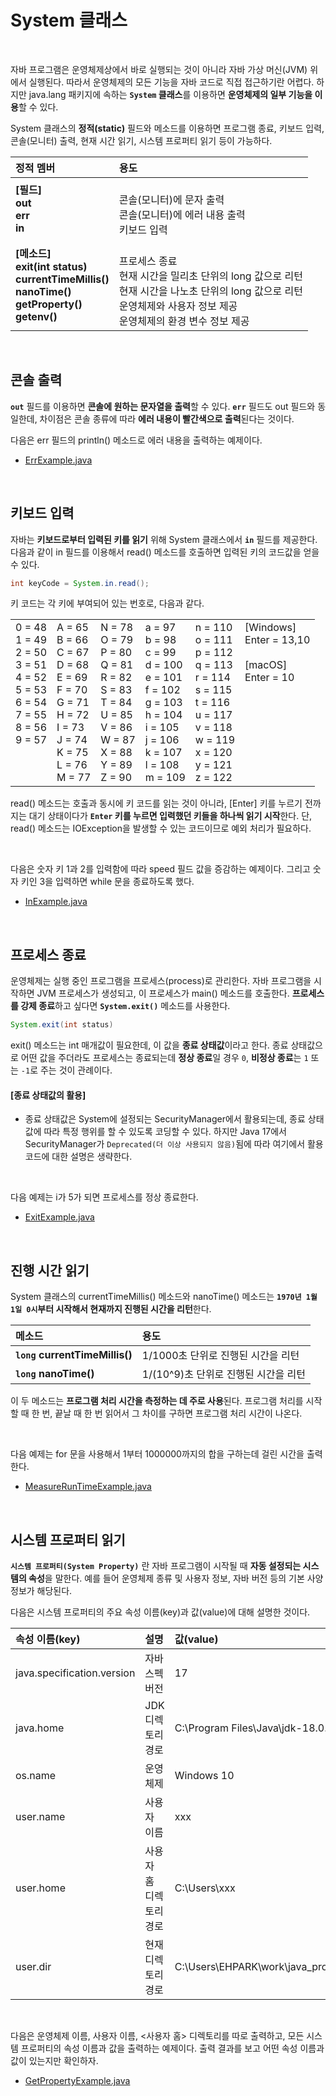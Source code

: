 # System 클래스
<br/>

자바 프로그램은 운영체제상에서 바로 실행되는 것이 아니라 자바 가상 머신(JVM) 위에서 실행된다. 따라서 운영체제의 모든 기능을 자바 코드로 직접 접근하기란 어렵다.
하지만 java.lang 패키지에 속하는 **`System` 클래스**를 이용하면 **운영체제의 일부 기능을 이용**할 수 있다.

System 클래스의 **정적(static)** 필드와 메소드를 이용하면 프로그램 종료, 키보드 입력, 콘솔(모니터) 출력, 현재 시간 읽기, 시스템 프로퍼티 읽기 등이 가능하다.

|정적 멤버|용도|
|:---|:---|
|**[필드]<br/>out<br/>err<br/>in**|<br/>콘솔(모니터)에 문자 출력<br/>콘솔(모니터)에 에러 내용 출력<br/>키보드 입력|
|**[메소드]<br/>exit(int status)<br/>currentTimeMillis()<br/>nanoTime()<br/>getProperty()<br/>getenv()**|<br/>프로세스 종료<br/>현재 시간을 밀리초 단위의 long 값으로 리턴<br/>현재 시간을 나노초 단위의 long 값으로 리턴<br/>운영체제와 사용자 정보 제공<br/>운영체제의 환경 변수 정보 제공|

<br/>

## 콘솔 출력
**`out`** 필드를 이용하면 **콘솔에 원하는 문자열을 출력**할 수 있다. **`err`** 필드도 out 필드와 동일한데, 차이점은 콘솔 종류에 따라 **에러 내용이 빨간색으로 출력**된다는 것이다.
<br/>

다음은 err 필드의 println() 메소드로 에러 내용을 출력하는 예제이다.
- [ErrExample.java](https://github.com/silxbro/java/blob/main/src/thisisjava/ch12/sec04/ErrExample.java)
<br/>

## 키보드 입력
자바는 **키보드로부터 입력된 키를 읽기** 위해 System 클래스에서 **`in`** 필드를 제공한다.
다음과 같이 in 필드를 이용해서 read() 메소드를 호출하면 입력된 키의 코드값을 얻을 수 있다.
```java
int keyCode = System.in.read();
```
키 코드는 각 키에 부여되어 있는 번호로, 다음과 같다.

|||||||
|:---|:---|:---|:---|:---|:---|
|0 = 48<br/>1 = 49<br/>2 = 50<br/>3 = 51<br/>4 = 52<br/>5 = 53<br/>6 = 54<br/>7 = 55<br/>8 = 56<br/>9 = 57<br/><br/><br/><br/>|A = 65<br/>B = 66<br/>C = 67<br/>D = 68<br/>E = 69<br/>F = 70<br/>G = 71<br/>H = 72<br/>I = 73<br/>J = 74<br/>K = 75<br/>L = 76<br/>M = 77|N = 78<br/>O = 79<br/>P = 80<br/>Q = 81<br/>R = 82<br/>S = 83<br/>T = 84<br/>U = 85<br/>V = 86<br/>W = 87<br/>X = 88<br/>Y = 89<br/>Z = 90|a = 97<br/>b = 98<br/>c = 99<br/>d = 100<br/>e = 101<br/>f = 102<br/>g = 103<br/>h = 104<br/>i = 105<br/>j = 106<br/>k = 107<br/>l = 108<br/>m = 109|n = 110<br/>o = 111<br/>p = 112<br/>q = 113<br/>r = 114<br/>s = 115<br/>t = 116<br/>u = 117<br/>v = 118<br/>w = 119<br/>x = 120<br/>y = 121<br/>z = 122|[Windows]<br/>Enter = 13,10<br/><br/>[macOS]<br/>Enter = 10<br/><br/><br/><br/><br/><br/><br/><br/><br/>|

read() 메소드는 호출과 동시에 키 코드를 읽는 것이 아니라, [Enter] 키를 누르기 전까지는 대기 상태이다가 **`Enter` 키를 누르면 입력했던 키들을 하나씩 읽기 시작**한다.
단, read() 메소드는 IOException을 발생할 수 있는 코드이므로 예외 처리가 필요하다.

<br/>

다음은 숫자 키 1과 2를 입력함에 따라 speed 필드 값을 증감하는 예제이다. 그리고 숫자 키인 3을 입력하면 while 문을 종료하도록 했다.
- [InExample.java](https://github.com/silxbro/java/blob/main/src/thisisjava/ch12/sec04/InExample.java)

<br/>

## 프로세스 종료
운영체제는 실행 중인 프로그램을 프로세스(process)로 관리한다. 자바 프로그램을 시작하면 JVM 프로세스가 생성되고, 이 프로세스가 main() 메소드를 호출한다.
**프로세스를 강제 종료**하고 싶다면 **`System.exit()`** 메소드를 사용한다.
```java
System.exit(int status)
```
exit() 메소드는 int 매개값이 필요한데, 이 값을 **종료 상태값**이라고 한다. 종료 상태값으로 어떤 값을 주더라도 프로세스는 종료되는데 **정상 종료**일 경우 `0`,
**비정상 종료**는 `1` 또는 `-1`로 주는 것이 관례이다.

#### [종료 상태값의 활용]
- 종료 상태값은 System에 설정되는 SecurityManager에서 활용되는데, 종료 상태값에 따라 특정 행위를 할 수 있도록 코딩할 수 있다.
  하지만 Java 17에서 SecurityManager가 `Deprecated(더 이상 사용되지 않음)`됨에 따라 여기에서 활용 코드에 대한 설명은 생략한다.

<br/>

다음 예제는 i가 5가 되면 프로세스를 정상 종료한다.
- [ExitExample.java](https://github.com/silxbro/java/blob/main/src/thisisjava/ch12/sec04/ExitExample.java)

<br/>

## 진행 시간 읽기
System 클래스의 currentTimeMillis() 메소드와 nanoTime() 메소드는 **`1970년 1월 1일 0시`부터 시작해서 현재까지 진행된 시간을 리턴**한다.

|메소드|용도|
|:---|:---|
|**`long` currentTimeMillis()**|1/1000초 단위로 진행된 시간을 리턴|
|**`long` nanoTime()**|1/(10^9)초 단위로 진행된 시간을 리턴|

이 두 메소드는 **프로그램 처리 시간을 측정하는 데 주로 사용**된다. 프로그램 처리를 시작할 때 한 번, 끝날 때 한 번 읽어서 그 차이를 구하면 프로그램 처리 시간이 나온다.

<br/>

다음 예제는 for 문을 사용해서 1부터 1000000까지의 합을 구하는데 걸린 시간을 출력한다.
- [MeasureRunTimeExample.java](https://github.com/silxbro/java/blob/main/src/thisisjava/ch12/sec04/MeasureRunTimeExample.java)

<br/>

## 시스템 프로퍼티 읽기
**`시스템 프로퍼티(System Property)`** 란 자바 프로그램이 시작될 때 **자동 설정되는 시스템의 속성**을 말한다.
예를 들어 운영체제 종류 및 사용자 정보, 자바 버전 등의 기본 사양 정보가 해당된다.

다음은 시스템 프로퍼티의 주요 속성 이름(key)과 값(value)에 대해 설명한 것이다.

|속성 이름(key)|설명|값(value)|
|:---|:---|:---|
|java.specification.version|자바 스펙 버전|17|
|java.home|JDK 디렉토리 경로|C:\Program Files\Java\jdk-18.0.2.1|
|os.name|운영체제|Windows 10|
|user.name|사용자 이름|xxx|
|user.home|사용자 홈 디렉토리 경로|C:\Users\xxx|
|user.dir|현재 디렉토리 경로|C:\Users\EHPARK\work\java_projects\java|

<br/>

다음은 운영체제 이름, 사용자 이름, <사용자 홈> 디렉토리를 따로 출력하고, 모든 시스템 프로퍼티의 속성 이름과 값을 출력하는 예제이다.
출력 결과를 보고 어떤 속성 이름과 값이 있는지만 확인하자.
- [GetPropertyExample.java](https://github.com/silxbro/java/blob/main/src/thisisjava/ch12/sec04/GetPropertyExample.java)
